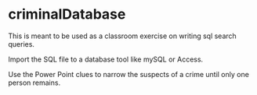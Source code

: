 # criminalDatabase
This is meant to be used as a classroom exercise on writing sql search queries.

Import the SQL file to a database tool like mySQL or Access.

Use the Power Point clues to narrow the suspects of a crime until only one person remains.
